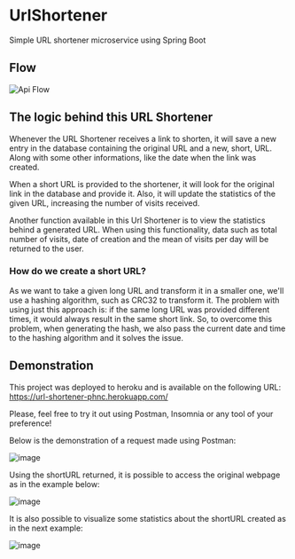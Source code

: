 # UrlShortener
Simple URL shortener microservice using Spring Boot

## Flow
![Api Flow](https://user-images.githubusercontent.com/36466228/111921675-907eca80-8a74-11eb-9162-f268206503c4.png)

## The logic behind this URL Shortener
Whenever the URL Shortener receives a link to shorten, it will save a new entry in the database containing the original URL and a new, short, URL. Along with some other informations, like the date when the link was created.

When a short URL is provided to the shortener, it will look for the original link in the database and provide it. Also, it will update the statistics of the given URL, increasing the number of visits received.

Another function available in this Url Shortener is to view the statistics behind a generated URL. When using this functionality, data such as total number of visits, date of creation and the mean of visits per day will be returned to the user.

### How do we create a short URL?
As we want to take a given long URL and transform it in a smaller one, we'll use a hashing algorithm, such as CRC32 to transform it. The problem with using just this approach is: if the same long URL was provided different times, it would always result in the same short link. So, to overcome this problem, when generating the hash, we also pass the current date and time to the hashing algorithm and it solves the issue.

## Demonstration
This project was deployed to heroku and is available on the following URL: https://url-shortener-phnc.herokuapp.com/

Please, feel free to try it out using Postman, Insomnia or any tool of your preference!

Below is the demonstration of a request made using Postman:

![image](https://user-images.githubusercontent.com/36466228/113743767-6c5cf380-96da-11eb-9fde-44e2fc21f5b5.png)

Using the shortURL returned, it is possible to access the original webpage as in the example below:

![image](https://user-images.githubusercontent.com/36466228/113744681-4d129600-96db-11eb-9841-7cb0b37b683a.png)

It is also possible to visualize some statistics about the shortURL created as in the next example:

![image](https://user-images.githubusercontent.com/36466228/113745494-b85c6800-96db-11eb-94cc-e1ed6765401b.png)

